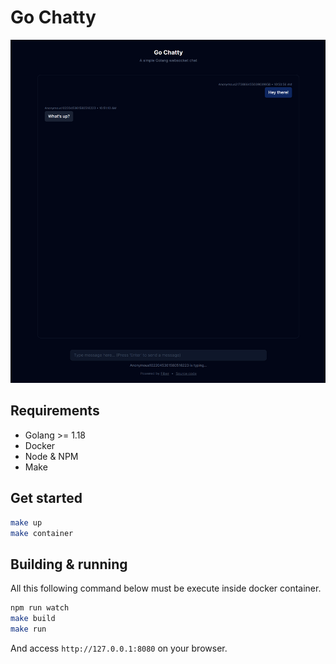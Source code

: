# Go Chatty

![Preview](https://raw.githubusercontent.com/iamrafaelmelo/gochatty/refs/heads/master/screenshots/chat.png)

## Requirements

- Golang >= 1.18
- Docker
- Node & NPM
- Make

## Get started

```sh
make up
make container
```

## Building & running

All this following command below must be execute inside docker container.

```sh
npm run watch
make build
make run
```

And access `http://127.0.0.1:8080` on your browser.

